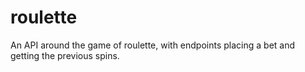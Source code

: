 # roulette
An API around the game of roulette, with endpoints placing a bet and getting the previous spins.

